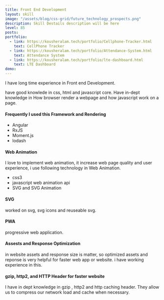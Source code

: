 ```yaml
---
title: Front End Development
layout: skill
image: "/assets/blog/css-grid/future_technology_prospects.png"
description: Skill Destails description will be here
level: 85
posts: 
portfolio: 
  - link: https://kousheralam.tech/portfolio/Cellphone-Tracker.html
    text: CellPhone Tracker
  - link: https://kousheralam.tech/portfolio/Attendance-System.html
    text: Attendance System 
  - link: https://kousheralam.tech/portfolio/lte-dashboard.html
    text: LTE Dashboard
demo: 
---
```


I have long time experience in Front end Development. 

have good knowlede in css, html and javascript core. Have in-dept knowledge in How browser render a webpage and how javascript work on a page. 

#### Frequently I used this Framework and Rendering 
- Angular
- RxJS
- Moment.js
- lodash


#### Web Animation
I love to implement web animation, it increase web page quality and user experience, i use following technology in Web Animation. 
- css3 
- javascript web animation api
- SVG and SVG Animation


#### SVG
worked on svg, svg icons and reuseable svg. 


#### PWA 
progressive web application. 

#### Assests and Response Optimization 
in website assets and response size is matter, so optimized assets and reponse is very helpful for faster web app or website. i have working experience in this. 

#### gzip, http2, and HTTP Header for faster website
I have in dept knowledge in gzip , http2 and http caching header. They allow us to compress our network load and cache when necessary. 

